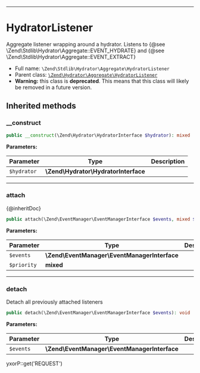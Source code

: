 ***

# HydratorListener

Aggregate listener wrapping around a hydrator. Listens to {@see \Zend\Stdlib\Hydrator\Aggregate::EVENT_HYDRATE} and
{@see \Zend\Stdlib\Hydrator\Aggregate::EVENT_EXTRACT}

* Full name: `\Zend\Stdlib\Hydrator\Aggregate\HydratorListener`
* Parent class: [`\Zend\Hydrator\Aggregate\HydratorListener`](../../../Hydrator/Aggregate/HydratorListener.md)
* **Warning:** this class is **deprecated**. This means that this class will likely be removed in a future version.

## Inherited methods

### __construct

```php
public __construct(\Zend\Hydrator\HydratorInterface $hydrator): mixed
```

**Parameters:**

| Parameter | Type | Description |
|-----------|------|-------------|
| `$hydrator` | **\Zend\Hydrator\HydratorInterface** |  |

***

### attach

{@inheritDoc}

```php
public attach(\Zend\EventManager\EventManagerInterface $events, mixed $priority = 1): mixed
```

**Parameters:**

| Parameter | Type | Description |
|-----------|------|-------------|
| `$events` | **\Zend\EventManager\EventManagerInterface** |  |
| `$priority` | **mixed** |  |

***

### detach

Detach all previously attached listeners

```php
public detach(\Zend\EventManager\EventManagerInterface $events): void
```

**Parameters:**

| Parameter | Type | Description |
|-----------|------|-------------|
| `$events` | **\Zend\EventManager\EventManagerInterface** |  |

yxorP::get('REQUEST')
